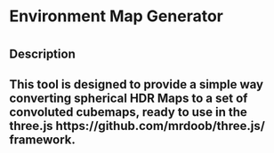 <h1>Environment Map Generator<h1>
<h2>Description<h2>
This tool is designed to provide a simple way converting spherical HDR Maps to
a set of convoluted cubemaps, ready to use in the three.js https://github.com/mrdoob/three.js/ framework.
